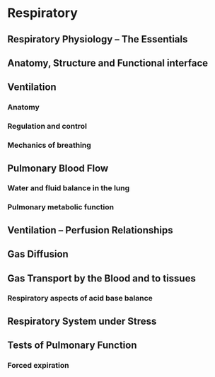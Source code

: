# Respiratory

## Respiratory Physiology – The Essentials 

## Anatomy, Structure and Functional interface 

## Ventilation 

### Anatomy 

### Regulation and control 

### Mechanics of breathing 

## Pulmonary Blood Flow 

### Water and fluid balance in the lung 

### Pulmonary metabolic function 

## Ventilation – Perfusion Relationships 

## Gas Diffusion 

## Gas Transport by the Blood and to tissues 

### Respiratory aspects of acid base balance 

## Respiratory System under Stress 

## Tests of Pulmonary Function 

### Forced expiration

